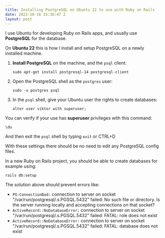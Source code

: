 ```yaml
---
title: Installing PostgreSQL on Ubuntu 22 to use with Ruby on Rails
date: 2022-10-16 15:36:47 Z
layout: post
---
```



I use Ubuntu for developing Ruby on Rails apps, and usually use **PostgreSQL** for the database.

On **Ubuntu 22** this is how I install and setup PostgreSQL on a newly installed machine.


1. **Install PostgreSQL** on the machine, and the `psql` client:

    `sudo apt-get install postgresql-14 postgresql-client`

2. Open the PostgreSQL shell as the `postgres` user:

    `sudo -u postgres psql`

3. In the `psql` shell, give your Ubuntu user the rights to create databases:

    `alter user viktor with superuser;`

You can verify if your use has **superuser** privileges with this command:

  `\du`

And then exit the `psql` shell by typing `exit` or CTRL+D

With these settings there should be no need to edit any PostgreSQL config files.

In a new Ruby on Rails project, you should be able to create databases for example using:

`rails db:setup`


The solution above *should* prevent errors like:
- `PG:ConnectionBad:` connection to server on socket "/var/run/postgresql/.s.PGSQL.5432" failed: No such file or directory. Is the server running locally and accepting connections on that socket?
- `ActiveRecord::NoDatabaseError:` connection to server on socket "/var/run/postgresql/.s.PGSQL.5432" failed: FATAL: role does not exist
- `ActiveRecord::NoDatabaseError:` connection to server on socket "/var/run/postgresql/.s.PGSQL.5432" failed: FATAL: database does not exist

